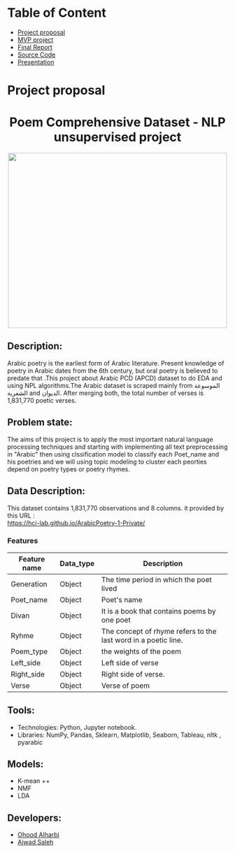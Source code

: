 # Table of Content
- [Project proposal](https://github.com/Ohood-Alharbi/-Poem-Comprehensive-Dataset-NLP-project/blob/main/README.md)
- [MVP project]()
- [Final Report]()
- [Source Code]()
- [Presentation]()

# Project proposal
<p align="center">
<h1 align="center">Poem Comprehensive Dataset - NLP unsupervised project
</h1>
</p>
<p align="center">
  <img width="500" height="400" src="https://i.pinimg.com/originals/a1/9d/6d/a19d6d60c15c08a0369d971867aa2329.jpg">
</p>

## Description:
Arabic poetry is the earliest form of Arabic literature. Present knowledge of poetry in Arabic dates from the 6th century, but oral poetry is believed to predate that .This project about Arabic PCD (APCD) dataset to do EDA and using NPL algorithms.The Arabic dataset is scraped mainly from الموسوعة الشعرية and الديوان. After merging both, the total number of verses is 1,831,770 poetic verses.

## Problem state:
The aims of this project is to apply the most important natural language processing techniques and starting with implementing all text preprocessing in "Arabic"  then using clssification model to classify each Poet_name and his poetries and we will using topic modeling to cluster each peorties depend on poetry types or poetry rhymes.

## Data Description:
This dataset contains 1,831,770  observations and 8 columns. it provided by this URL :   
https://hci-lab.github.io/ArabicPoetry-1-Private/ 
### Features
| Feature name          | Data_type                       | Description                                         |       
|-----------------------|---------------------------------|-----------------------------------------------------|
| Generation            | Object                          |The time period in which the poet lived
| Poet_name             | Object                          |Poet's name
| Divan                 | Object                          |It is a book that contains poems by one poet
| Ryhme                 | Object                          |The concept of rhyme refers to the last word in a poetic line.
| Poem_type             | Object                          |the weights of the poem 
| Left_side             | Object                          |Left side of verse
| Right_side            | Object                          |Right side of verse.
| Verse                 | Object                          |Verse of poem 

## Tools:
 * Technologies: Python, Jupyter notebook.
* Libraries: NumPy, Pandas, Sklearn, Matplotlib, Seaborn, Tableau, nltk , pyarabic 

## Models:
*	K-mean ++
*	NMF
*	LDA

## Developers:
* [Ohood Alharbi](https://github.com/Ohood-Alharbi)
* [Ajwad Saleh](https://github.com/Ajwadsm)
